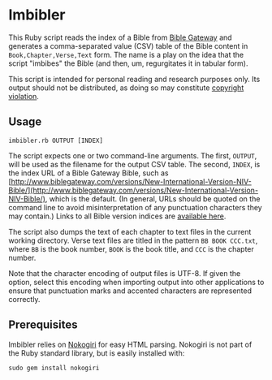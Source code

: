 Imbibler
========

This Ruby script reads the index of a Bible from [Bible Gateway](http://www.biblegateway.com/) and generates a comma-separated value (CSV) table of the Bible content in `Book,Chapter,Verse,Text` form. The name is a play on the idea that the script "imbibes" the Bible (and then, um, regurgitates it in tabular form).

This script is intended for personal reading and research purposes only. Its output should not be distributed, as doing so may constitute [copyright violation](http://www.biblegateway.com/versions/New-International-Version-NIV-Bible/#copy).

Usage
-----

	imbibler.rb OUTPUT [INDEX]

The script expects one or two command-line arguments. The first, `OUTPUT`, will be used as the filename for the output CSV table. The second, `INDEX`, is the index URL of a Bible Gateway Bible, such as [http://www.biblegateway.com/versions/New-International-Version-NIV-Bible/](http://www.biblegateway.com/versions/New-International-Version-NIV-Bible/), which is the default. (In general, URLs should be quoted on the command line to avoid misinterpretation of any punctuation characters they may contain.) Links to all Bible version indices are [available here](http://www.biblegateway.com/versions/).

The script also dumps the text of each chapter to text files in the current working directory. Verse text files are titled in the pattern `BB BOOK CCC.txt`, where `BB` is the book number, `BOOK` is the book title, and `CCC` is the chapter number.

Note that the character encoding of output files is UTF-8. If given the option, select this encoding when importing output into other applications to ensure that punctuation marks and accented characters are represented correctly.

Prerequisites
-------------

Imbibler relies on [Nokogiri](http://nokogiri.org/) for easy HTML parsing. Nokogiri is not part of the Ruby standard library, but is easily installed with:

	sudo gem install nokogiri
